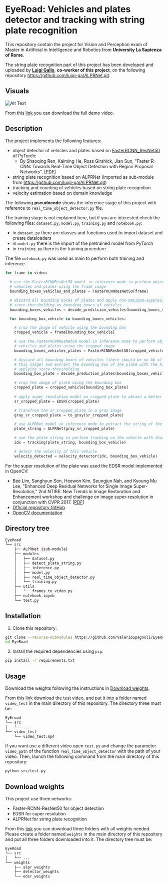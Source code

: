 # EyeRoad: Vehicles and plates detector and tracking with string plate recognition

This repository contain the project for Vision and Perception exam of Master in Artificial in Intelligence and Robotics from **University La Sapienza of Rome**.

The string plate recognition part of this project has been developed and uploaded by **[Luigi Gallo](https://github.com/luigi-ga)**, **co-worker of this project**, on the following repository https://github.com/luigi-ga/ALPRNet.git.

## Visuals

![Alt Text](media/demo.gif)

From this [link](https://drive.google.com/file/d/14FUnilJ6lGWAUMs6i-etV0Tw7AkkKlH2/view?usp=share_link) you can download the full demo video.

## Description

The project implements the following features:

- object detector of vehicles and plates based on [FasterRCNN_ResNet50](https://pytorch.org/vision/main/models/generated/torchvision.models.detection.fasterrcnn_resnet50_fpn.html) of PyTorch:
  - By Shaoqing Ren, Kaiming He, Ross Girshick, Jian Sun, "Faster R-CNN: Towards Real-Time Object Detection with Region Proposal Networks". [[PDF](https://arxiv.org/pdf/1506.01497.pdf)]
- string plate recognition based on ALPRNet (imported as sub-module from https://github.com/luigi-ga/ALPRNet.git)
- tracking and counting of vehicles based on string plate recognition
- velocity estimation based on domain knowledge

The following **pseudocode** shows the inference stage of this project with reference to ``real_time_object_detector.py`` file.

The training stage is not explained here, but if you are interested check the following files: ``dataset.py``, ``model.py``, ``training.py`` and ``notebook.py``:

- in ``dataset.py`` there are classes and functions used to import dataset and create dataloaders
- in ``model.py`` there is the import of the pretrained model from PyTorch
- in ``training.py`` there is the training procedure

The file ``notebook.py`` was used as main to perform both training and inference.

```python
for frame in video:
  
  # use the FasterRCNNResNet50 model in inference mode to perform object detection of 
  # vehicles and plates using the frame image
  bounding_boxes_vehicles_and_plates = FasterRCNNResNet50(frame)

  # discard all bounding boxes of plates and apply non-maximum-suppresion and 
  # score-thresholding on bounding boxes of vehicles
  bounding_boxes_vehicles = decode_preditcion_vehicles(bounding_boxes_vehicles_and_plates)

  for bounding_box_vehicle in bounding_boxes_vehicles:

    # crop the image of vehicle using the bounding box
    cropped_vehicle = frame[bounding_box_vehicle]

    # use the FasterRCNNResNet50 model in inference mode to perform object detection of 
    # vehicles and plates using the cropped image
    bounding_boxes_vehicles_plates = FasterRCNNResNet50(cropped_vehicle)

    # discard all bounding boxes of vehicles (there should be no bb of vehicles at 
    # this stage) and extraxt the bounding box of the plate with the highest score, 
    # applying score-thresholding
    bounding_box_plate = decode_prediction_plates(bounding_boxes_vehicles_plates)

    # crop the image of plate using the bounding box
    cropped_plate = cropped_vehicle[bounding_box_plate]
  
    # apply super resolution model on cropped plate to obtain a better image
    sr_cropped_plate = EDSR(cropped_plate)

    # transfrom the sr_cropped_plate in a gray image
    gray_sr_cropped_plate = to_gray(sr_cropped_plate)

    # use ALPRNet model in inference mode to extract the string of the plate
    plate_string = ALPRNet(gray_sr_cropped_plate)

    # use the plate string to perform tracking on the vehicle with that plate
    idx = tracking(plate_string, bounding_box_vehicle)

    # detect the velocity of this vehicle
    velocity_detected = velocity_detector(idx, bounding_box_vehicle)
```

For the super resolution of the plate was used the EDSR model implemented in OpenCV:

- Bee Lim, Sanghyun Son, Heewon Kim, Seungjun Nah, and Kyoung Mu Lee, "Enhanced Deep Residual Networks for Single Image Super-Resolution," 2nd NTIRE: New Trends in Image Restoration and Enhancement workshop and challenge on image super-resolution in conjunction with CVPR 2017. [[PDF](https://arxiv.org/pdf/1707.02921.pdf)]
- [Official repository GitHub](https://github.com/sanghyun-son/EDSR-PyTorch)
- [OpenCV documentation](https://docs.opencv.org/4.x/d8/d11/classcv_1_1dnn__superres_1_1DnnSuperResImpl.html)

## Directory tree

```sh
EyeRoad
└── src
    ├── ALPRNet (sub-module)
    ├── modules
    │   ├── dataset.py
    │   ├── detect_plate_string.py
    │   ├── inference.py
    │   ├── model.py
    │   ├── real_time_object_detector.py
    │   └── training.py
    ├── utils
    │   └── frames_to_video.py 
    ├── notebook.ipynb
    └── test.py
```

## Installation

1. Clone this repository:

```sh
git clone --recurse-submodules https://github.com/ValerioSpagnoli/EyeRoad.git
cd EyeRoad
```

2. Install the required dependencies using `pip`:

```sh
pip install -r requirements.txt
```

## Usage

Download the weights following the instructions in [Download weights](#download-weights).

From this [link](https://drive.google.com/file/d/1yx1Ou7iClEo5t-Ki9wWFVcgR7iKx_UbN/view?usp=share_link) download the test video, and put it into a folder named ``video_test`` in the main directory of this repository. The directory three must be:

```sh
EyEroad
└── src
│   └── ...
└── video_test
    └── video_test.mp4
```

If you want use a different video open ``test.py`` and change the parameter ``video_path`` of the function ``real_time_object_detector`` with the path of your video.
Then, launch the following command from the main directory of this repository:

```sh
python src/test.py
```

## Download weights

This project use three networks:

- Faster-RCNN-ResNet50 for object detection
- EDSR for super resolution
- ALPRNet for string plate recognition

From this [link](https://drive.google.com/drive/folders/1FC2Lk9JyoFW2zNLKumSbIV2qNtT79qlS?usp=sharing) you can download three folders with all weights needed. Please create a folder named ``weights`` in the main directory of this repository and put all three folders downloaded into it. The directory tree must be:

```sh
EyeRoad
└── src
│   └── ...
└── weights
    ├── alpr_weights
    ├── detector_weights
    └── edsr_weights
```

